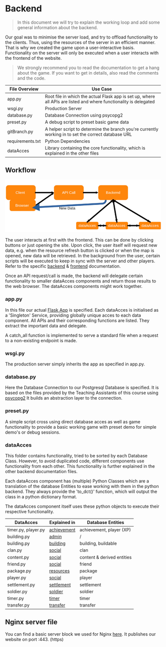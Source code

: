 ﻿# Backend
> In this document we will try to explain the working loop and add some general information about the backend.

Our goal was to minimise the server load, and try to offload functionality to the clients. Thus, using the resources of the server in an efficient manner.  
That is why we created the game upon a user-interactive basis. Functionality on the server will only be executed when a user interacts with the frontend of the website.

> We strongly recommend you to read the documentation to get a hang about the game. If you want to get in details, also read the comments and the code.

| File Overview    | Use Case                                                                                                          |
|------------------|-------------------------------------------------------------------------------------------------------------------|
| app.py           | Root file in which the actual Flask app is set up, where all APIs are listed and where functionality is delegated |
| wsgi.py          | Production Server                                                                                                 |
 | database.py      | Database Connection using psycopg2                                                                                |
| preset.py        | A debug script to preset basic game data                                                                          |
| gitBranch.py     | A helper script to determine the branch you're currently working in to set the correct database URL               |
| requirements.txt | Python Dependencies                                                                                               |
| dataAcces        | Library containing the core functionality, which is explained in the other files                                  |

## Workflow

<img src="../1include/workflow.png" alt="workflow" width="600"/>

The user interacts at first with the frontend. This can be done by clicking buttons or just opening the site. Upon click, the user itself will request new data, e.g. when the resource refresh button is clicked or when the map is opened, new data will be retrieved. 
In the background from the user, certain scripts will be executed to keep in sync with the server and other players. Refer to the specific [backend](timer.md) & [frontend](../frontend/localTimers.md) documentation.

Once an API request/call is made, the backend will delegate certain functionality to smaller dataAcces components and return those results to the web browser. The dataAcces components might work together. 

### app.py

In this file our actual [Flask App](https://flask.palletsprojects.com/en/3.0.x/) is specified. Each dataAcces is initialised as a 'Singleton' Service, providing globally unique acces to each data component.
All APIs and their corresponding functions are listed. They extract the important data and delegate.

A catch_all function is implemented to serve a standard file when a request to a non-existing endpoint is made.

### wsgi.py

The production server simply inherits the app as specified in app.py. 

### database.py

Here the Database Connection to our Postgresql Database is specified. It is based on the files provided by the Teaching Assistants of this course using [psycopg2](https://pypi.org/project/psycopg2/)
It builds an abstraction layer to the connection. 

### preset.py

A simple script cross using direct database acces as well as game functionality to provide a basic working game with preset demo for simple demo's or debug sessions.

### dataAcces

This folder contains functionality, tried to be sorted by each Database Class. However, to avoid duplicated code, different components use functionality from each other. 
This functionality is further explained in the other backend documentation files.

Each dataAcces component has (multiple) Python Classes which are a translation of the database Entities to ease working with them in the python backend.
They always provide the 'to_dct()' function, which will output the class in a python dictionary format.

The dataAcces component itself uses these python objects to execute their respective functionality.

| DataAcces           | Explained in                  | Database Entities          |
|---------------------|-------------------------------|----------------------------|
| timer.py, player.py | [achievement](achievement.md) | achievement, player (XP)   |
| building.py         | [admin](admin.md)             | /                          | 
| building.py         | [building](building.md)       | building, buildable        |
| clan.py             | [social](social.md)           | clan                       | 
| content.py          | [social](social.md)           | content & derived entities |
| friend.py           | [social](social.md)           | friend                     |
| package.py          | [resources](resources.md)     | package                    |
| player.py           | [social](social.md)           | player                     | 
 | settlement.py       | [settlement](settlement.md)   | settlement                 |
 | soldier.py          | [soldier](soldier.md)         | soldier                    | 
| timer.py            | [timer](timer.md)             | timer                      |
| transfer.py         | [transfer](transfer.md)       | transfer                   |

## Nginx server file

You can find a basic server block we used for Nginx [here](../../nginx/webapp). It publishes our website on port :443. (https)
